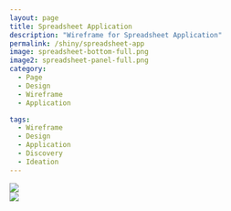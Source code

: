 ```yaml
---
layout: page
title: Spreadsheet Application
description: "Wireframe for Spreadsheet Application"
permalink: /shiny/spreadsheet-app
image: spreadsheet-bottom-full.png
image2: spreadsheet-panel-full.png
category:
  - Page
  - Design
  - Wireframe
  - Application

tags:
  - Wireframe
  - Design
  - Application
  - Discovery
  - Ideation
---
```


<section class="row lead">
  <div class="small-12 columns text-center">
    <img src="/images/{{ page.image }}" data-interchange="[/images/{{ page.image }}, (default)], [/images/{{ page.image }}@2x.png, (retina)]">
  </div>
</section>

<section class="row lead">
  <div class="small-12 columns text-center">
    <img src="/images/{{ page.image2 }}" data-interchange="[/images/{{ page.image2 }}, (default)], [/images/{{ page.image2 }}@2x.png, (retina)]">
  </div>
</section>
